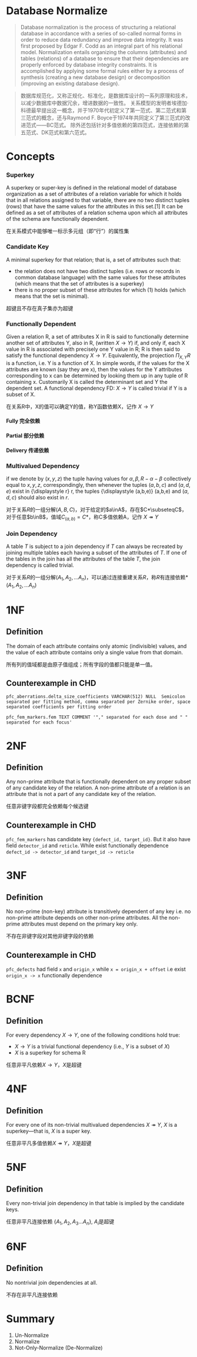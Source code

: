 # Database Normalize

> Database normalization is the process of structuring a relational database in accordance with a series of so-called normal forms in order to reduce data redundancy and improve data integrity. It was first proposed by Edgar F. Codd as an integral part of his relational model.
> Normalization entails organizing the columns (attributes) and tables (relations) of a database to ensure that their dependencies are properly enforced by database integrity constraints. It is accomplished by applying some formal rules either by a process of synthesis (creating a new database design) or decomposition (improving an existing database design).

> 数据库规范化，又称正规化、标准化，是数据库设计的一系列原理和技术，以减少数据库中数据冗余，增进数据的一致性。
> 关系模型的发明者埃德加·科德最早提出这一概念，并于1970年代初定义了第一范式、第二范式和第三范式的概念，还与Raymond F. Boyce于1974年共同定义了第三范式的改进范式——BC范式。
> 除外还包括针对多值依赖的第四范式，连接依赖的第五范式、DK范式和第六范式。

# Concepts

### Superkey

A superkey or super-key is defined in the relational model of database organization as a set of attributes of a relation variable for which it holds that in all relations assigned to that variable, there are no two distinct tuples (rows) that have the same values for the attributes in this set.[1] It can be defined as a set of attributes of a relation schema upon which all attributes of the schema are functionally dependent.

在关系模式中能够唯一标示多元组（即“行”）的属性集

### Candidate Key

A minimal superkey for that relation; that is, a set of attributes such that:

- the relation does not have two distinct tuples (i.e. rows or records in common database language) with the same values for these attributes (which means that the set of attributes is a superkey)
- there is no proper subset of these attributes for which (1) holds (which means that the set is minimal).

超键且不存在真子集亦为超键

### Functionally Dependent

Given a relation R, a set of attributes X in R is said to functionally determine another set of attributes Y, also in R, (written $X → Y$) if, and only if, each X value in R is associated with precisely one Y value in R; R is then said to satisfy the functional dependency $X → Y$. Equivalently, the projection $\Pi _{X,Y}R$ is a function, i.e. Y is a function of X. In simple words, if the values for the X attributes are known (say they are x), then the values for the Y attributes corresponding to x can be determined by looking them up in any tuple of R containing x. Customarily X is called the determinant set and Y the dependent set. A functional dependency FD: $X → Y$ is called trivial if Y is a subset of X.

在关系R中，X的值可以确定Y的值，称Y函数依赖X，记作 $X \rightarrow Y$

#### Fully 完全依赖

#### Partial 部分依赖

#### Delivery 传递依赖

### Multivalued Dependency

if we denote by $(x,y,z)$ the tuple having values for $\alpha, \beta, R-\alpha -\beta$ collectively equal to $x, y, z$, correspondingly, then whenever the tuples $(a,b,c)$ and $(a,d,e)$ exist in {\displaystyle r} r, the tuples {\displaystyle (a,b,e)} (a,b,e) and $(a,d,c)$ should also exist in $r$.

对于关系$R$的一组分解$(A,B,C)$，对于给定的$a\inA$，存在$C*\subseteqC$，对于任意$b\inB$，值域$C_(a,b)=C*$，称C多值依赖A，记作 $X \twoheadrightarrow Y$

### Join Dependency

A table $T$ is subject to a join dependency if $T$ can always be recreated by joining multiple tables each having a subset of the attributes of $T$. If one of the tables in the join has all the attributes of the table $T$, the join dependency is called trivial.

对于关系$R$的一组分解$(A_1, A_2, ... A_n)$，可以通过连接重建关系$R$，称$R$有连接依赖$*(A_1, A_2, ... A_n)$

# 1NF

## Definition

The domain of each attribute contains only atomic (indivisible) values, and the value of each attribute contains only a single value from that domain.

所有列的值域都是由原子值组成；所有字段的值都只能是单一值。

## Counterexample in CHD

`pfc_aberrations.delta_size_coefficients VARCHAR(512) NULL  Semicolon separated per fitting method, comma separated per Zernike order, space separated coefficients per fitting order`

`pfc_fem_markers.fem TEXT COMMENT '"," separated for each dose and " " separated for each focus'`

# 2NF

## Definition

Any non-prime attribute that is functionally dependent on any proper subset of any candidate key of the relation. A non-prime attribute of a relation is an attribute that is not a part of any candidate key of the relation.

任意非键字段都完全依赖每个候选键

## Counterexample in CHD

`pfc_fem_markers` has candidate key `{defect_id, target_id}`. But it also have field `detector_id` and `reticle`. While exist functionally dependence `defect_id -> detector_id` and `target_id -> reticle`

# 3NF

## Definition

No non-prime (non-key) attribute is transitively dependent of any key i.e. no non-prime attribute depends on other non-prime attributes. All the non-prime attributes must depend on the primary key only.

不存在非键字段对其他非键字段的依赖

## Counterexample in CHD

`pfc_defects` had field `x` and `origin_x` while `x = origin_x + offset` i.e exist `origin_x -> x` functionally dependence

# BCNF

## Definition

For every dependency $X \rightarrow Y$, one of the following conditions hold true:
- $X \rightarrow Y$ is a trivial functional dependency (i.e., $Y$ is a subset of $X$)
- $X$ is a superkey for schema R

任意非平凡依赖$X \rightarrow Y$，$X$是超键

# 4NF

## Definition

For every one of its non-trivial multivalued dependencies $X \twoheadrightarrow  Y$, $X$ is a superkey—that is, $X$ is a super key.
 
任意非平凡多值依赖$X \twoheadrightarrow Y$，$X$是超键

# 5NF

## Definition

Every non-trivial join dependency in that table is implied by the candidate keys.

任意非平凡连接依赖 $\left\{A_1, A_2, A_3 ... A_n\right\}$, $A_i$是超键 

# 6NF

## Definition

No nontrivial join dependencies at all.

不存在非平凡连接依赖


# Summary

1. Un-Normalize
2. Normalize
3. Not-Only-Normalize (De-Normalize)